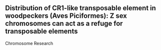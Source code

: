 ## Distribution of CR1-like transposable element in woodpeckers (Aves Piciformes): Z sex chromosomes can act as a refuge for transposable elements

Chromosome Research

